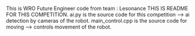 This is WRO Future Engineer code from team : Lesonance
THIS IS README FOR THIS COMPETITION.
ai.py is the source code for this competition --> ai detection by cameras of the robot.
main_control.cpp is the source code for moving --> controls movement of the robot.
